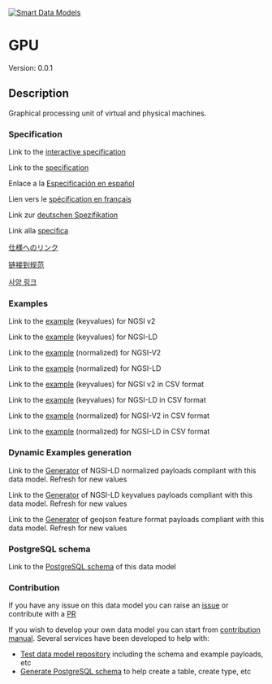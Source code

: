 [![Smart Data Models](https://smartdatamodels.org/wp-content/uploads/2022/01/SmartDataModels_logo.png "Logo")](https://smartdatamodels.org)
# GPU
Version: 0.0.1

## Description 

Graphical processing unit of virtual and physical machines.
### Specification

Link to the [interactive specification](https://swagger.lab.fiware.org/?url=https://smart-data-models.github.io/dataModel.Gaia-X/GPU/swagger.yaml)

Link to the [specification](https://github.com/smart-data-models/dataModel.Gaia-X/blob/master/GPU/doc/spec.md)

Enlace a la [Especificación en español](https://github.com/smart-data-models/dataModel.Gaia-X/blob/master/GPU/doc/spec_ES.md)

Lien vers le [spécification en français](https://github.com/smart-data-models/dataModel.Gaia-X/blob/master/GPU/doc/spec_FR.md)

Link zur [deutschen Spezifikation](https://github.com/smart-data-models/dataModel.Gaia-X/blob/master/GPU/doc/spec_DE.md)

Link alla [specifica](https://github.com/smart-data-models/dataModel.Gaia-X/blob/master/GPU/doc/spec_IT.md)

[仕様へのリンク](https://github.com/smart-data-models/dataModel.Gaia-X/blob/master/GPU/doc/spec_JA.md)

[链接到规范](https://github.com/smart-data-models/dataModel.Gaia-X/blob/master/GPU/doc/spec_ZH.md)

[사양 링크](https://github.com/smart-data-models/dataModel.Gaia-X/blob/master/GPU/doc/spec_KO.md)
### Examples

Link to the [example](https://smart-data-models.github.io/dataModel.Gaia-X/GPU/examples/example.json) (keyvalues) for NGSI v2

Link to the [example](https://smart-data-models.github.io/dataModel.Gaia-X/GPU/examples/example.jsonld) (keyvalues) for NGSI-LD

Link to the [example](https://smart-data-models.github.io/dataModel.Gaia-X/GPU/examples/example-normalized.json) (normalized) for NGSI-V2

Link to the [example](https://smart-data-models.github.io/dataModel.Gaia-X/GPU/examples/example-normalized.jsonld) (normalized) for NGSI-LD

Link to the [example](https://github.com/smart-data-models/dataModel.Gaia-X/blob/master/GPU/examples/example.json.csv) (keyvalues) for NGSI v2 in CSV format

Link to the [example](https://github.com/smart-data-models/dataModel.Gaia-X/blob/master/GPU/examples/example.jsonld.csv) (keyvalues) for NGSI-LD in CSV format

Link to the [example](https://github.com/smart-data-models/dataModel.Gaia-X/blob/master/GPU/examples/example-normalized.json.csv) (normalized) for NGSI-V2 in CSV format

Link to the [example](https://github.com/smart-data-models/dataModel.Gaia-X/blob/master/GPU/examples/example-normalized.jsonld.csv) (normalized) for NGSI-LD in CSV format
### Dynamic Examples generation

Link to the [Generator](https://smartdatamodels.org/extra/ngsi-ld_generator.php?schemaUrl=https://raw.githubusercontent.com/smart-data-models/dataModel.Gaia-X/master/GPU/schema.json&email=info@smartdatamodels.org) of NGSI-LD normalized payloads compliant with this data model. Refresh for new values

Link to the [Generator](https://smartdatamodels.org/extra/ngsi-ld_generator_keyvalues.php?schemaUrl=https://raw.githubusercontent.com/smart-data-models/dataModel.Gaia-X/master/GPU/schema.json&email=info@smartdatamodels.org) of NGSI-LD keyvalues payloads compliant with this data model. Refresh for new values

Link to the [Generator](https://smartdatamodels.org/extra/geojson_features_generator.php?schemaUrl=https://raw.githubusercontent.com/smart-data-models/dataModel.Gaia-X/master/GPU/schema.json&email=info@smartdatamodels.org) of geojson feature format payloads compliant with this data model. Refresh for new values
### PostgreSQL schema

Link to the [PostgreSQL schema](https://github.com/smart-data-models/dataModel.Gaia-X/blob/master/GPU/schema.sql) of this data model
### Contribution

 If you have any issue on this data model you can raise an [issue](https://github.com/smart-data-models/dataModel.Gaia-X/issues)  or contribute with a [PR](https://github.com/smart-data-models/dataModel.Gaia-X/pulls)

 If you wish to develop your own data model you can start from [contribution manual](https://bit.ly/contribution_manual). Several services have been developed to help with: 
 - [Test data model repository](https://smartdatamodels.org/index.php/data-models-contribution-api/) including the schema and example payloads, etc
 - [Generate PostgreSQL schema](https://smartdatamodels.org/index.php/sql-service/) to help create a table, create type, etc